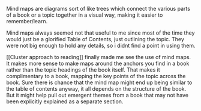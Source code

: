 Mind maps are diagrams sort of like trees which connect the various parts of a book or a topic together in a visual way, making it easier to remember/learn.

Mind maps always seemed not that useful to me since most of the time they would just be a glorified Table of Contents, just outlining the topic. They were not big enough to hold any details, so i didnt find a point in using them.

[[Cluster approach to reading]] finally made me see the use of mind maps. It makes more sense to make maps around the anchors you find in a book rather than the topic headings of the book itself. That makes it complimentary to a book, mapping the key points of the topic across the book.
Sure there is chance that the mind map might end up being similar to the table of contents anyway, it all depends on the structure of the book. But it might help pull out emergent themes from a book that may not have been explicitly explained as a separate section. 